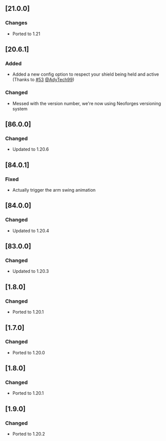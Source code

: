 ## [21.0.0]

### Changes

- Ported to 1.21

## [20.6.1]

### Added

- Added a new config option to respect your shield being held and active (Thanks to [#53](https://github.com/AdvancedXRay/Auto-Clicker/pull/53) [@AdyTech99](https://github.com/AdyTech99))

### Changed

- Messed with the version number, we're now using Neoforges versioning system

## [86.0.0]

### Changed

- Updated to 1.20.6

## [84.0.1]

### Fixed

- Actually trigger the arm swing animation

## [84.0.0]

### Changed

- Updated to 1.20.4

## [83.0.0]

### Changed

- Updated to 1.20.3

## [1.8.0]

### Changed

- Ported to 1.20.1

## [1.7.0]

### Changed

- Ported to 1.20.0

## [1.8.0]

### Changed

- Ported to 1.20.1

## [1.9.0]

### Changed

- Ported to 1.20.2
